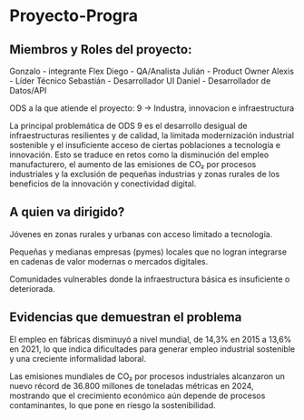 # Proyecto-Progra

## Miembros y Roles del proyecto:
  Gonzalo - integrante Flex 
  Diego - QA/Analista
  Julián - Product Owner
  Alexis - Líder Técnico
  Sebastián - Desarrollador UI
  Daniel - Desarrollador de Datos/API

ODS a la que atiende el proyecto:
  9 -> Industra, innovacion e infraestructura

  La principal problemática de ODS 9 es el desarrollo desigual de infraestructuras resilientes y de calidad, la limitada modernización industrial sostenible    y el insuficiente acceso de ciertas poblaciones a tecnología e innovación. Esto se traduce en retos como la disminución del empleo manufacturero, el          aumento   de las emisiones de CO₂ por procesos industriales y la exclusión de pequeñas industrias y zonas rurales de los beneficios de la innovación y        conectividad     digital.

## A quien va dirigido?
  Jóvenes en zonas rurales y urbanas con acceso limitado a tecnología.

  Pequeñas y medianas empresas (pymes) locales que no logran integrarse en cadenas de valor modernas o mercados digitales.

  Comunidades vulnerables donde la infraestructura básica es insuficiente o deteriorada.


## Evidencias que demuestran el problema

  El empleo en fábricas disminuyó a nivel mundial, de 14,3% en 2015 a 13,6% en 2021, lo que indica dificultades para generar empleo industrial sostenible y     una creciente informalidad laboral.

  Las emisiones mundiales de CO₂ por procesos industriales alcanzaron un nuevo récord de 36.800 millones de toneladas métricas en 2024, mostrando que el        crecimiento económico aún depende de procesos contaminantes, lo que pone en riesgo la sostenibilidad.
